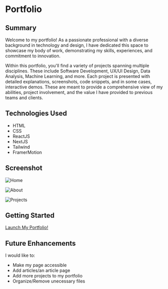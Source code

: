 # Portfolio

## Summary

Welcome to my portfolio! As a passionate professional with a diverse background in technology and design, I have dedicated this space to showcase my body of work, demonstrating my skills, experiences, and commitment to innovation.

Within this portfolio, you'll find a variety of projects spanning multiple disciplines. These include Software Development, UX/UI Design, Data Analysis, Machine Learning, and more. Each project is presented with detailed explanations, screenshots, code snippets, and in some cases, interactive demos. These are meant to provide a comprehensive view of my abilities, project involvement, and the value I have provided to previous teams and clients.

## Technologies Used

- HTML
- CSS
- ReactJS
- NextJS
- Tailwind
- FramerMotion

## Screenshot

![Home](https://res.cloudinary.com/dajbkbomv/image/upload/v1684559611/Screenshot_2023-05-20_at_1.11.49_AM_n6bqfm.png)

![About](https://res.cloudinary.com/dajbkbomv/image/upload/v1684559611/Screenshot_2023-05-20_at_1.12.13_AM_g8i0jg.png)

![Projects](https://res.cloudinary.com/dajbkbomv/image/upload/v1684559611/Screenshot_2023-05-20_at_1.12.38_AM_zjt9bf.png)


## Getting Started

[Launch My Portfolio!](https://main--stevenmedina.netlify.app/)

## Future Enhancements

I would like to:
- Make my page accessible
- Add articles/an article page
- Add more projects to my portfolio
- Organize/Remove unecessary files
